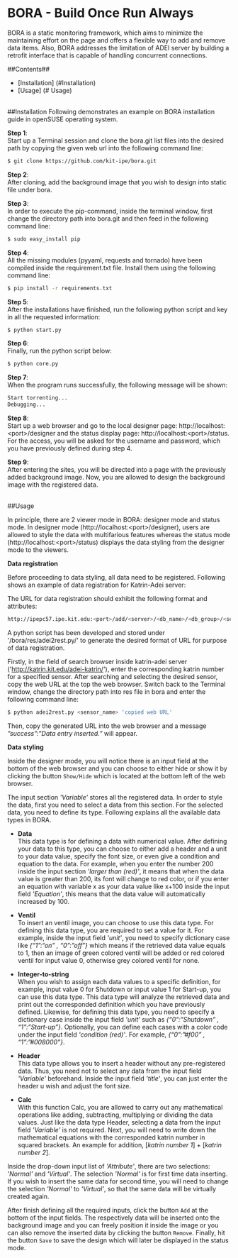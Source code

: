# BORA - Build Once Run Always
BORA is a static monitoring framework, which aims to minimize the maintaining effort on the page and offers a flexible way to add and remove data items. Also, BORA addresses the limitation of ADEI server by building a retrofit interface that is capable of handling concurrent connections.

##Contents##
* [Installation] (#Installation)
* [Usage] (# Usage)

<br />
##Installation
Following demonstrates an example on BORA installation guide in openSUSE operating system. 

**Step 1**: <br />Start up a Terminal session and clone the bora.git list files into the desired path by copying the given web url into the following command line:

```sh
$ git clone https://github.com/kit-ipe/bora.git
```

**Step 2**: <br />After cloning, add the background image that you wish to design into static file under bora. 

**Step 3**: <br />In order to execute the pip-command, inside the terminal window, first change the directory path into bora.git and then feed in the following command line:

```sh
$ sudo easy_install pip
```

**Step 4**: <br />All the missing modules (pyyaml, requests and tornado) have been compiled inside the requirement.txt file. Install them using the following command line:

```sh
$ pip install -r requirements.txt
```

**Step 5**: <br />After the installations have finished, run the following python script and key in all the requested information:

```sh
$ python start.py
```

**Step 6**: <br />Finally, run the python script below: 

```sh
$ python core.py
```

**Step 7**: <br />When the program runs successfully, the following message will be shown:

```sh
Start torrenting...
Debugging...
```

**Step 8**: <br />Start up a web browser and go to the local designer page: http://localhost:\<port\>/designer and the status display page: http://localhost:\<port\>/status. For the access, you will be asked for the username and password, which you have previously defined during step 4. 

**Step 9**: <br />After entering the sites, you will be directed into a page with the previously added background image. Now, you are allowed to design the background image with the registered data.

<br />
##Usage

In principle, there are 2 viewer mode in BORA: designer mode and status mode. In designer mode  (http://localhost:\<port\>/designer), users are allowed to style the data with multifarious features whereas the status mode (http://localhost:\<port\>/status) displays the data styling from the designer mode to the viewers. 

**Data registration**

Before proceeding to data styling, all data need to be registered. Following shows an example of data registration for Katrin-Adei server:

The URL for data registration should exhibit the following format and attributes:

```sh
http://ipepc57.ipe.kit.edu:<port>/add/<server>/<db_name>/<db_group>/<sensor> 
```

A python script has been developed and stored under '/bora/res/adei2rest.py/' to generate the desired format of URL for purpose of data registration. 

Firstly, in the field of search browser inside katrin-adei server ('http://katrin.kit.edu/adei-katrin/'), enter the corresponding katrin number for a specified sensor. After searching and selecting the desired sensor, copy the web URL at the top the web browser. Switch back to the Terminal window, change the directory path into res file in bora and enter the following command line:

```sh
$ python adei2rest.py <sensor_name> 'copied web URL'
```
	
Then, copy the generated URL into the web browser and a message *”success”:”Data entry inserted.”* will appear.

**Data styling**

Inside the designer mode, you will notice there is an input field at the bottom of the web browser and you can choose to either hide or show it by clicking the button `Show/Hide` which is located at the bottom left of the web browser.

The input section *'Variable'* stores all the registered data. In order to style the data, first you need to select a data from this section. For the selected data, you need to define its type. Following explains all the available data types in BORA.

* **Data** <br />This data type is for defining a data with numerical value. After defining your data to this type, you can choose to either add a header and a unit to your data value, specify the font size, or even give a condition and equation to the data. For example, when you enter the number 200 inside the input section *'larger than (red)'*, it means that when the data value is greater than 200, its font will change to red color, or if you enter an equation with variable x as your data value like x+100 inside the input field *'Equation'*, this means that the data value will automatically increased by 100.       

* **Ventil** <br />To insert an ventil image, you can choose to use this data type. For defining this data type, you are required to set a value for it. For example, inside the input field *'unit'*, you need to specify dictionary case like *{“1”:“on” , “0”:”off”}* which means if the retrieved data value equals to 1, then an image of green colored ventil will be added or red colored ventil for input value 0, otherwise grey colored ventil for none.
 
* **Integer-to-string** <br />When you wish to assign each data values to a specific definition, for example, input value 0 for Shutdown or input value 1 for Start-up, you can use this data type. This data type will analyze the retrieved data and print out the corresponded definition which you have previously defined. Likewise, for defining this data type, you need to specify a dictionary case inside the input field *'unit'* such as *{“0”:”Shutdown” , “1”:”Start-up”}*. Optionally, you can define each cases with a color code under the input field *'condition (red)'*. For example, *{“0”:”#f00” , “1”:”#008000”}*.

* **Header** <br />This data type allows you to insert a header without any pre-registered data. Thus, you need not to select any data from the input field *'Variable'* beforehand. Inside the input field *'title'*, you can just enter the header u wish and adjust the font size.

* **Calc** <br />With this function Calc, you are allowed to carry out any mathematical operations like adding, subtracting, multiplying or dividing the data values. Just like the data type Header, selecting a data from the input field *'Variable'* is not required. Next, you will need to write down the mathematical equations with the corresponded katrin number in squared brackets. An example for addition, [*katrin number 1*] + [*katrin number 2*].

Inside the drop-down input list of *'Attribute'*, there are two selections: *'Normal'* and *'Virtual'*. The selection *'Normal'* is for first time data inserting. If you wish to insert the same data for second time, you will need to change the selection *'Normal'* to *'Virtual'*, so that the same data will be virtually created again.


After finish defining all the required inputs, click the button `Add` at the bottom of the input fields. The respectively data will be inserted onto the background image and you can freely position it inside the image or you can also remove the inserted data by clicking the button `Remove`. Finally, hit the button `Save` to save the design which will later be displayed in the status mode.
